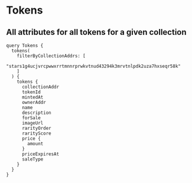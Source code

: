 # Tokens

## All attributes for all tokens for a given collection

```
query Tokens {
  tokens(
    filterByCollectionAddrs: [
      "stars1g4ucjvrcpwwxrrtmnnrprwkvtnud43294k3mrvtnlpdk2uza7hxseqr58k"
    ]
  ) {
    tokens {
      collectionAddr
      tokenId
      mintedAt
      ownerAddr
      name
      description
      forSale
      imageUrl
      rarityOrder
      rarityScore
      price {
        amount
      }
      priceExpiresAt
      saleType
    }
  }
}
```
